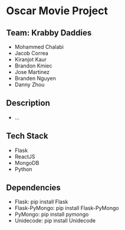 # Oscar Movie Project

## Team: Krabby Daddies
- Mohammed Chalabi
- Jacob Correa
- Kiranjot Kaur
- Brandon Kmiec
- Jose Martinez
- Branden Nguyen
- Danny Zhou

## Description
- ...

## Tech Stack
- Flask
- ReactJS
- MongoDB
- Python

## Dependencies
- Flask: pip install Flask
- Flask-PyMongo: pip install Flask-PyMongo
- PyMongo: pip install pymongo
- Unidecode: pip install Unidecode
